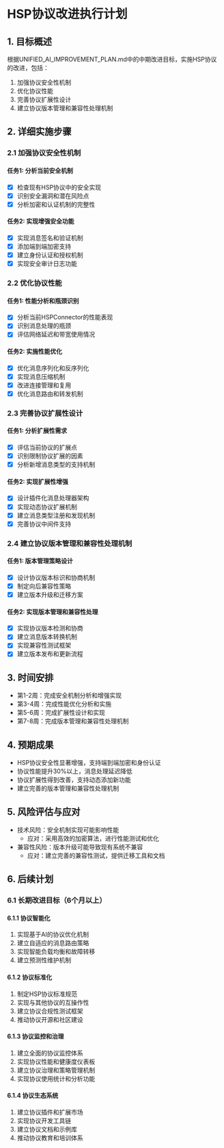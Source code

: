 # HSP协议改进执行计划

## 1. 目标概述
根据UNIFIED_AI_IMPROVEMENT_PLAN.md中的中期改进目标，实施HSP协议的改进，包括：
1. 加强协议安全性机制
2. 优化协议性能
3. 完善协议扩展性设计
4. 建立协议版本管理和兼容性处理机制

## 2. 详细实施步骤

### 2.1 加强协议安全性机制
#### 任务1: 分析当前安全机制
- [x] 检查现有HSP协议中的安全实现
- [x] 识别安全漏洞和潜在风险点
- [x] 分析加密和认证机制的完整性

#### 任务2: 实现增强安全功能
- [x] 实现消息签名和验证机制
- [x] 添加端到端加密支持
- [x] 建立身份认证和授权机制
- [x] 实现安全审计日志功能

### 2.2 优化协议性能
#### 任务1: 性能分析和瓶颈识别
- [x] 分析当前HSPConnector的性能表现
- [x] 识别消息处理的瓶颈
- [x] 评估网络延迟和带宽使用情况

#### 任务2: 实施性能优化
- [x] 优化消息序列化和反序列化
- [x] 实现消息压缩机制
- [x] 改进连接管理和复用
- [x] 优化消息路由和转发机制

### 2.3 完善协议扩展性设计
#### 任务1: 分析扩展性需求
- [x] 评估当前协议的扩展点
- [x] 识别限制协议扩展的因素
- [x] 分析新增消息类型的支持机制

#### 任务2: 实现扩展性增强
- [x] 设计插件化消息处理器架构
- [x] 实现动态协议扩展机制
- [x] 建立消息类型注册和发现机制
- [x] 完善协议中间件支持

### 2.4 建立协议版本管理和兼容性处理机制
#### 任务1: 版本管理策略设计
- [x] 设计协议版本标识和协商机制
- [x] 制定向后兼容性策略
- [x] 建立版本升级和迁移方案

#### 任务2: 实现版本管理和兼容性处理
- [x] 实现协议版本检测和协商
- [x] 建立消息版本转换机制
- [x] 实现兼容性测试框架
- [x] 建立版本发布和更新流程

## 3. 时间安排
- 第1-2周：完成安全机制分析和增强实现
- 第3-4周：完成性能优化分析和实施
- 第5-6周：完成扩展性设计和实现
- 第7-8周：完成版本管理和兼容性处理机制

## 4. 预期成果
- HSP协议安全性显著增强，支持端到端加密和身份认证
- 协议性能提升30%以上，消息处理延迟降低
- 协议扩展性得到改善，支持动态添加新功能
- 建立完善的版本管理和兼容性处理机制

## 5. 风险评估与应对
- 技术风险：安全机制实现可能影响性能
  - 应对：采用高效的加密算法，进行性能测试和优化
- 兼容性风险：版本升级可能导致现有系统不兼容
  - 应对：建立完善的兼容性测试，提供迁移工具和文档

## 6. 后续计划

### 6.1 长期改进目标（6个月以上）

#### 6.1.1 协议智能化
1. 实现基于AI的协议优化机制
2. 建立自适应的消息路由策略
3. 实现智能负载均衡和故障转移
4. 建立预测性维护机制

#### 6.1.2 协议标准化
1. 制定HSP协议标准规范
2. 实现与其他协议的互操作性
3. 建立协议合规性测试框架
4. 推动协议开源和社区建设

#### 6.1.3 协议监控和治理
1. 建立全面的协议监控体系
2. 实现协议性能和健康度仪表板
3. 建立协议治理和策略管理机制
4. 实现协议使用统计和分析功能

#### 6.1.4 协议生态系统
1. 建立协议插件和扩展市场
2. 实现协议开发工具链
3. 建立协议文档和示例库
4. 推动协议教育和培训体系